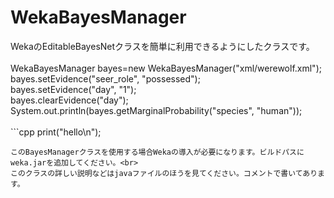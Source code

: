 # WekaBayesManager
WekaのEditableBayesNetクラスを簡単に利用できるようにしたクラスです。<br><br>
    WekaBayesManager bayes=new WekaBayesManager("xml/werewolf.xml");<br>
	bayes.setEvidence("seer_role", "possessed");<br>
	bayes.setEvidence("day", "1");<br>
	bayes.clearEvidence("day");<br>
	System.out.println(bayes.getMarginalProbability("species", "human"));<br><br>
	```cpp
print("hello\n");
```
このBayesManagerクラスを使用する場合Wekaの導入が必要になります。ビルドパスにweka.jarを追加してください。<br>
このクラスの詳しい説明などはjavaファイルのほうを見てください。コメントで書いてあります。
